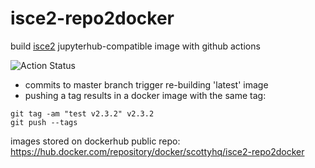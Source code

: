 # isce2-repo2docker

build [isce2](https://github.com/isce-framework/isce2) jupyterhub-compatible image with github actions

![Action Status](https://github.com/scottyhq/isce2-repo2docker/workflows/Repo2Docker/badge.svg)

* commits to master branch trigger re-building 'latest' image
* pushing a tag results in a docker image with the same tag:
```
git tag -am "test v2.3.2" v2.3.2
git push --tags
```

images stored on dockerhub public repo:
https://hub.docker.com/repository/docker/scottyhq/isce2-repo2docker
